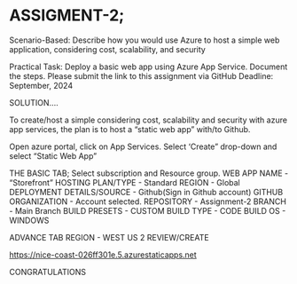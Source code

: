 # ASSIGMENT-2;
Scenario-Based: Describe how you would use Azure to host a simple web application, considering cost, scalability, and security

Practical Task: Deploy a basic web app using Azure App Service. Document the steps.
Please submit the link to this assignment via GitHub 
Deadline: September, 2024


SOLUTION....

To create/host a simple considering cost, scalability and security with azure app services, the plan is to host a “static web app” with/to Github.

Open azure portal, click on App Services.
Select ‘Create” drop-down and select “Static Web App”

THE BASIC TAB;
Select subscription and Resource group.
WEB APP NAME - “Storefront”
HOSTING PLAN/TYPE - Standard 
REGION - Global
DEPLOYMENT DETAILS/SOURCE - Github(Sign in Github account)
GITHUB ORGANIZATION - Account selected.
REPOSITORY - Assignment-2 
BRANCH - Main Branch
BUILD PRESETS - CUSTOM
BUILD TYPE - CODE
BUILD OS - WINDOWS


ADVANCE TAB 
REGION - WEST US 2
REVIEW/CREATE

https://nice-coast-026ff301e.5.azurestaticapps.net

CONGRATULATIONS 
